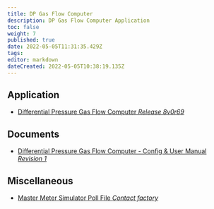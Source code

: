 ```yaml
---
title: DP Gas Flow Computer
description: DP Gas Flow Computer Application
toc: false
weight: 7
published: true
date: 2022-05-05T11:31:35.429Z
tags: 
editor: markdown
dateCreated: 2022-05-05T10:38:19.135Z
---
```


## Application
- <a href="/nano/applications/dpgas/Gas_Orifice_App_8v0r69.ccc" download>Differential Pressure Gas Flow Computer *Release 8v0r69*</a>

## Documents
- [Differential Pressure Gas Flow Computer - Config & User Manual *Revision 1*](/nano/applications/dpgas/Gas_Differential_Pressure_Application_-_Config_&_User_Manual_R1.pdf)

## Miscellaneous
- [Master Meter Simulator Poll File *Contact factory*]()
